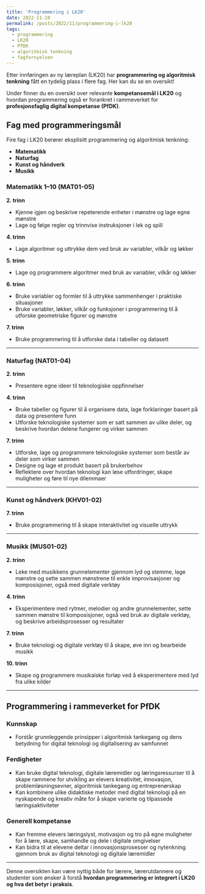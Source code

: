 ```yaml
---
title: 'Programmering i LK20'
date: 2022-11-10
permalink: /posts/2022/11/programmering-i-lk20
tags:
  - programmering
  - LK20
  - PfDK
  - algoritmisk tenkning
  - fagfornyelsen
---
```


Etter innføringen av ny læreplan (LK20) har **programmering og algoritmisk tenkning** fått en tydelig plass i flere fag. Her kan du se en oversikt! 

Under finner du en oversikt over relevante **kompetansemål i LK20** og hvordan programmering også er forankret i rammeverket for **profesjonsfaglig digital kompetanse (PfDK)**.

## Fag med programmeringsmål

Fire fag i LK20 berører eksplisitt programmering og algoritmisk tenkning:

- **Matematikk**
- **Naturfag**
- **Kunst og håndverk**
- **Musikk**

### Matematikk 1–10 (MAT01-05)

**2. trinn**

- Kjenne igjen og beskrive repeterende enheter i mønstre og lage egne mønstre  
- Lage og følge regler og trinnvise instruksjoner i lek og spill

**4. trinn**

- Lage algoritmer og uttrykke dem ved bruk av variabler, vilkår og løkker

**5. trinn**

- Lage og programmere algoritmer med bruk av variabler, vilkår og løkker

**6. trinn**

- Bruke variabler og formler til å uttrykke sammenhenger i praktiske situasjoner  
- Bruke variabler, løkker, vilkår og funksjoner i programmering til å utforske geometriske figurer og mønstre

**7. trinn**

- Bruke programmering til å utforske data i tabeller og datasett

---

### Naturfag (NAT01-04)

**2. trinn**

- Presentere egne ideer til teknologiske oppfinnelser

**4. trinn**

- Bruke tabeller og figurer til å organisere data, lage forklaringer basert på data og presentere funn  
- Utforske teknologiske systemer som er satt sammen av ulike deler, og beskrive hvordan delene fungerer og virker sammen

**7. trinn**

- Utforske, lage og programmere teknologiske systemer som består av deler som virker sammen  
- Designe og lage et produkt basert på brukerbehov  
- Reflektere over hvordan teknologi kan løse utfordringer, skape muligheter og føre til nye dilemmaer

---

### Kunst og håndverk (KHV01-02)

**7. trinn**

- Bruke programmering til å skape interaktivitet og visuelle uttrykk

---

### Musikk (MUS01-02)

**2. trinn**

- Leke med musikkens grunnelementer gjennom lyd og stemme, lage mønstre og sette sammen mønstrene til enkle improvisasjoner og komposisjoner, også med digitale verktøy

**4. trinn**

- Eksperimentere med rytmer, melodier og andre grunnelementer, sette sammen mønstre til komposisjoner, også ved bruk av digitale verktøy, og beskrive arbeidsprosesser og resultater

**7. trinn**

- Bruke teknologi og digitale verktøy til å skape, øve inn og bearbeide musikk

**10. trinn**

- Skape og programmere musikalske forløp ved å eksperimentere med lyd fra ulike kilder

---

## Programmering i rammeverket for PfDK

### Kunnskap

- Forstår grunnleggende prinsipper i algoritmisk tankegang og dens betydning for digital teknologi og digitalisering av samfunnet

### Ferdigheter

- Kan bruke digital teknologi, digitale læremidler og læringsressurser til å skape rammene for utvikling av elevers kreativitet, innovasjon, problemløsningsevner, algoritmisk tankegang og entreprenørskap  
- Kan kombinere ulike didaktiske metoder med digital teknologi på en nyskapende og kreativ måte for å skape varierte og tilpassede læringsaktiviteter

### Generell kompetanse

- Kan fremme elevers læringslyst, motivasjon og tro på egne muligheter for å lære, skape, samhandle og dele i digitale omgivelser  
- Kan bidra til at elevene deltar i innovasjonsprosesser og nytenkning gjennom bruk av digital teknologi og digitale læremidler

---

Denne oversikten kan være nyttig både for lærere, lærerutdannere og studenter som ønsker å forstå **hvordan programmering er integrert i LK20 og hva det betyr i praksis**.